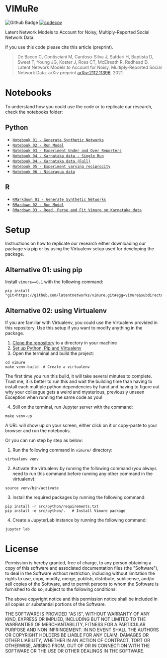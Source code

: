 # VIMuRe

![Github Badge](https://github.com/latentnetworks/vimure/workflows/test/badge.svg)
[![codecov](https://codecov.io/gh/latentnetworks/vimure/branch/main/graph/badge.svg?token=NAZP90D12J)](https://codecov.io/gh/latentnetworks/vimure)

Latent Network Models to Account for Noisy, Multiply-Reported Social Network Data.


If you use this code please cite this article (preprint).

> De Bacco C, Contisciani M, Cardoso-Silva J, Safdari H, Baptista D, Sweet T, Young JG, Koster J, Ross CT, McElreath R, Redhead D. Latent Network Models to Account for Noisy, Multiply-Reported Social Network Data. arXiv preprint [arXiv:2112.11396](https://arxiv.org/abs/2112.11396). 2021.


# Notebooks

To understand how you could use the code or to replicate our research, check the notebooks folder:

## Python

- [`Notebook 01 - Generate Synthetic Networks`](https://github.com/latentnetworks/vimure/blob/main/notebooks/Notebook%2001%20-%20Generate%20Synthetic%20Networks.ipynb)
- [`Notebook 02 - Run Model`](https://github.com/latentnetworks/vimure/blob/main/notebooks/Notebook%2002%20-%20Run%20Model.ipynb)
- [`Notebook 03 - Experiment Under and Over Reporters`](https://github.com/latentnetworks/vimure/blob/main/notebooks/Notebook%2003%20-%20Experiment%20under%20and%20over%20reporters.ipynb)
- [`Notebook 04 - Karnataka data - Single Run`](https://github.com/latentnetworks/vimure/blob/main/notebooks/Notebook%2004%20-%20Karnataka%20data%20-%20Single%20Run.ipynb)
- [`Notebook 04 - Karnataka data (Full)`](https://github.com/latentnetworks/vimure/blob/main/notebooks/Notebook%2004%20-%20Karnataka%20data.ipynb)
- [`Notebook 05 - Experiment varying reciprocity`](https://github.com/latentnetworks/vimure/blob/main/notebooks/Notebook%2005%20-%20Experiment%20varying%20reciprocity.ipynb)
- [`Notebook 06 - Nicaragua data`](https://github.com/latentnetworks/vimure/blob/main/notebooks/Notebook%2006%20-%20Nicaragua%20data.ipynb)

## R

- [`RMarkdown 01 - Generate Synthetic Networks`](https://github.com/latentnetworks/vimure/blob/develop/notebooks/R/RMarkdown%201%20-%20%20Generate%20Synthetic%20Networks.Rmd)
- [`RMardown 02 - Run Model`](https://github.com/latentnetworks/vimure/blob/develop/notebooks/R/RMarkdown%202%20-%20Run%20Model.Rmd)
- [`RMardown 03 - Read, Parse and Fit Vimure on Karnataka data`](https://github.com/latentnetworks/vimure/blob/develop/notebooks/R/RMarkdown%203%20-%20Karnataka%20Data.Rmd)

# Setup

Instructions on how to replicate our research either downloading our package via pip or by using the Virtualenv setup used for developing the package.

## Alternative 01: using pip

Install `vimure==0.1` with the following command:

```console
pip install "git+https://github.com/latentnetworks/vimure.git#egg=vimure&subdirectory=src/python/"
```

## Alternative 02: using Virtualenv

If you are familiar with Virtualenv, you could use the Virtualenv provided in this repository. Use this setup if you want to modify anything in the package.

1. [Clone the repository](https://docs.github.com/en/github/creating-cloning-and-archiving-repositories/cloning-a-repository-from-github/cloning-a-repository) to a directory in your machine
2. [Set up Python, Pip and Virtualenv](http://timsherratt.org/digital-heritage-handbook/docs/python-pip-virtualenv/)
3. Open the terminal and build the project:
```{console}
cd vimure
make venv-build  # Create a virtualenv
```
The first time you run this build, it will take several minutes to complete. Trust me, it is better to run this and wait the building time than having to install each multiple python dependencies by hand and having to figure out why your colleague gets a weird and mysterious, previously unseen Exception when running the same code as you!

4. Still on the terminal, run Jupyter server with the command:
```{console}
make venv-up
```

A URL will show up on your screen, either click on it or copy-paste to your browser and run the notebooks.

Or you can run step by step as below:
1. Run the following command in `vimure/` directory:
```{bash}
virtualenv venv
```
2. Activate the virtualenv by running the following command (you always need to run this command before running any other command in the virtualenv):
```{bash}
source venv/bin/activate
```
3. Install the required packages by running the following command:
```{bash}
pip install -r src/python/requirements.txt
pip install -e src/python/.   # Install Vimure package
```
4. Create a JupyterLab instance by running the following command:
```{bash}
jupyter lab
```

# License

Permission is hereby granted, free of charge, to any person obtaining a copy of this software and associated documentation files (the "Software"), to deal in the Software without restriction, including without limitation the rights to use, copy, modify, merge, publish, distribute, sublicense, and/or sell copies of the Software, and to permit persons to whom the Software is furnished to do so, subject to the following conditions:

The above copyright notice and this permission notice shall be included in all copies or substantial portions of the Software.

THE SOFTWARE IS PROVIDED "AS IS", WITHOUT WARRANTY OF ANY KIND, EXPRESS OR IMPLIED, INCLUDING BUT NOT LIMITED TO THE WARRANTIES OF MERCHANTABILITY, FITNESS FOR A PARTICULAR PURPOSE AND NON INFRINGEMENT. IN NO EVENT SHALL THE AUTHORS OR COPYRIGHT HOLDERS BE LIABLE FOR ANY CLAIM, DAMAGES OR OTHER LIABILITY, WHETHER IN AN ACTION OF CONTRACT, TORT OR OTHERWISE, ARISING FROM, OUT OF OR IN CONNECTION WITH THE SOFTWARE OR THE USE OR OTHER DEALINGS IN THE SOFTWARE.
